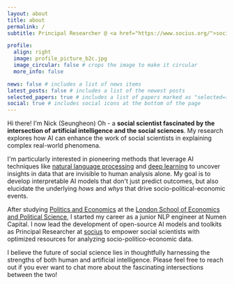 ```yaml
---
layout: about
title: about
permalink: /
subtitle: Principal Researcher @ <a href="https://www.socius.org/">socius</a>

profile:
  align: right
  image: profile_picture_b2c.jpg
  image_circular: false # crops the image to make it circular
  more_info: false

news: false # includes a list of news items
latest_posts: false # includes a list of the newest posts
selected_papers: true # includes a list of papers marked as "selected={true}"
social: true # includes social icons at the bottom of the page
---
```


Hi there! I'm Nick (Seungheon) Oh - a **social scientist fascinated by the intersection of artificial intelligence and the social sciences**. My research explores how AI can enhance the work of social scientists in explaining complex real-world phenomena.

I'm particularly interested in pioneering methods that leverage AI techniques like [natural language processing](https://en.wikipedia.org/wiki/Natural_language_processing) and [deep learning](https://en.wikipedia.org/wiki/Deep_learning) to uncover insights in data that are invisible to human analysis alone. My goal is to develop interpretable AI models that don't just predict outcomes, but also elucidate the underlying _hows_ and _whys_ that drive socio-political-economic events.

After studying [Politics and Economics](https://www.lse.ac.uk/study-at-lse/undergraduate/degree-programmes-2024/bsc-politics-and-economics) at the [London School of Economics and Political Science](https://www.lse.ac.uk/), I started my career as a junior NLP engineer at Numen Capital. I now lead the development of open-source AI models and toolkits as Principal Researcher at [socius](https://www.socius.org/) to empower social scientists with optimized resources for analyzing socio-politico-economic data.

I believe the future of social science lies in thoughtfully harnessing the strengths of both human and artificial intelligence. Please feel free to reach out if you ever want to chat more about the fascinating intersections between the two!
